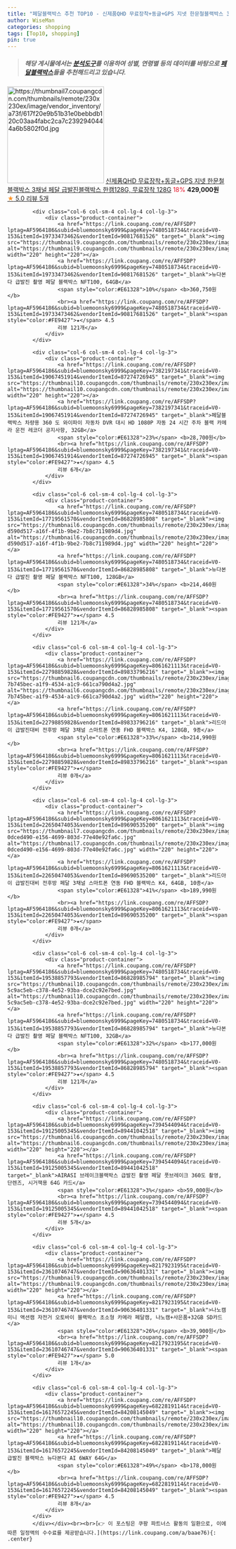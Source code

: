 ```yaml
---
title: "페달블랙박스 추천 TOP10 - 신제품QHD 무료장착+동글+GPS 지넷 한문철블랙박스 3채널 페달 급발진블랙박스 한캠128G, 무료장착 128G"
author: WiseMan
categories: shopping
tags: [Top10, shopping]
pin: true
---
```


> ##### 해당 게시물에서는 [**분석도구**](https://itemscout.io/)를 이용하여 **성별**, **연령별** 등의 데이터를 바탕으로 [**페달블랙박스**](https://link.coupang.com/a/baae76)들을 추천해드리고 있습니다.
<div class="container"><div class="row">
            <div class="col-6 col-sm-4 col-lg-4 col-lg-3">
                <div class="product-container">
                    <a href="https://link.coupang.com/re/AFFSDP?lptag=AF5964186&subid=bluemoonsky6999&pageKey=7704068255&traceid=V0-153&itemId=20634368809&vendorItemId=87708301002" target="_blank"><img src="https://thumbnail7.coupangcdn.com/thumbnails/remote/230x230ex/image/vendor_inventory/a73f/617f20e9b51b31e0bebbdb120c03aa4fabc2ca7c2392940444a6b5802f0d.jpg" alt="https://thumbnail7.coupangcdn.com/thumbnails/remote/230x230ex/image/vendor_inventory/a73f/617f20e9b51b31e0bebbdb120c03aa4fabc2ca7c2392940444a6b5802f0d.jpg" width="220" height="220"></a>
                    <a href="https://link.coupang.com/re/AFFSDP?lptag=AF5964186&subid=bluemoonsky6999&pageKey=7704068255&traceid=V0-153&itemId=20634368809&vendorItemId=87708301002" target="_blank">신제품QHD 무료장착+동글+GPS 지넷 한문철블랙박스 3채널 페달 급발진블랙박스 한캠128G, 무료장착 128G</a>
                    <span style="color:#E61328">18%</span> <b>429,000원</b>
                    <br><a href="https://link.coupang.com/re/AFFSDP?lptag=AF5964186&subid=bluemoonsky6999&pageKey=7704068255&traceid=V0-153&itemId=20634368809&vendorItemId=87708301002" target="_blank"><span style="color:#FE9427">★</span> 5.0
                    리뷰 5개</a>
                </div>
            </div>
            
            <div class="col-6 col-sm-4 col-lg-4 col-lg-3">
                <div class="product-container">
                    <a href="https://link.coupang.com/re/AFFSDP?lptag=AF5964186&subid=bluemoonsky6999&pageKey=7480518734&traceid=V0-153&itemId=19733473462&vendorItemId=90817681526" target="_blank"><img src="https://thumbnail9.coupangcdn.com/thumbnails/remote/230x230ex/image/vendor_inventory/ac54/6c89280f0f74282240b6a13e7ff2715a4d7b217eca38564c8fedd188814f.jpg" alt="https://thumbnail9.coupangcdn.com/thumbnails/remote/230x230ex/image/vendor_inventory/ac54/6c89280f0f74282240b6a13e7ff2715a4d7b217eca38564c8fedd188814f.jpg" width="220" height="220"></a>
                    <a href="https://link.coupang.com/re/AFFSDP?lptag=AF5964186&subid=bluemoonsky6999&pageKey=7480518734&traceid=V0-153&itemId=19733473462&vendorItemId=90817681526" target="_blank">뉴다본다 급발진 촬영 페달 블랙박스 NFT100, 64GB</a>
                    <span style="color:#E61328">10%</span> <b>360,750원</b>
                    <br><a href="https://link.coupang.com/re/AFFSDP?lptag=AF5964186&subid=bluemoonsky6999&pageKey=7480518734&traceid=V0-153&itemId=19733473462&vendorItemId=90817681526" target="_blank"><span style="color:#FE9427">★</span> 4.5
                    리뷰 121개</a>
                </div>
            </div>
            
            <div class="col-6 col-sm-4 col-lg-4 col-lg-3">
                <div class="product-container">
                    <a href="https://link.coupang.com/re/AFFSDP?lptag=AF5964186&subid=bluemoonsky6999&pageKey=7382197341&traceid=V0-153&itemId=19067451914&vendorItemId=87274726945" target="_blank"><img src="https://thumbnail10.coupangcdn.com/thumbnails/remote/230x230ex/image/vendor_inventory/60ea/98c6b4e71c8445c3387a500a01548304586e98b8c5adec22797b551d90db.jpg" alt="https://thumbnail10.coupangcdn.com/thumbnails/remote/230x230ex/image/vendor_inventory/60ea/98c6b4e71c8445c3387a500a01548304586e98b8c5adec22797b551d90db.jpg" width="220" height="220"></a>
                    <a href="https://link.coupang.com/re/AFFSDP?lptag=AF5964186&subid=bluemoonsky6999&pageKey=7382197341&traceid=V0-153&itemId=19067451914&vendorItemId=87274726945" target="_blank">페달블랙박스 차량용 360 도 와이파이 자동차 DVR 대시 HD 1080P 자동 24 시간 주차 블랙 카메라 운전 레코더 공지사항, 32GB</a>
                    <span style="color:#E61328">23%</span> <b>28,700원</b>
                    <br><a href="https://link.coupang.com/re/AFFSDP?lptag=AF5964186&subid=bluemoonsky6999&pageKey=7382197341&traceid=V0-153&itemId=19067451914&vendorItemId=87274726945" target="_blank"><span style="color:#FE9427">★</span> 4.5
                    리뷰 6개</a>
                </div>
            </div>
            
            <div class="col-6 col-sm-4 col-lg-4 col-lg-3">
                <div class="product-container">
                    <a href="https://link.coupang.com/re/AFFSDP?lptag=AF5964186&subid=bluemoonsky6999&pageKey=7480518734&traceid=V0-153&itemId=17719561570&vendorItemId=86828985808" target="_blank"><img src="https://thumbnail6.coupangcdn.com/thumbnails/remote/230x230ex/image/retail/images/489492886628627-d590d517-a16f-4f1b-9be2-7b8c711989d4.jpg" alt="https://thumbnail6.coupangcdn.com/thumbnails/remote/230x230ex/image/retail/images/489492886628627-d590d517-a16f-4f1b-9be2-7b8c711989d4.jpg" width="220" height="220"></a>
                    <a href="https://link.coupang.com/re/AFFSDP?lptag=AF5964186&subid=bluemoonsky6999&pageKey=7480518734&traceid=V0-153&itemId=17719561570&vendorItemId=86828985808" target="_blank">뉴다본다 급발진 촬영 페달 블랙박스 NFT100, 128GB</a>
                    <span style="color:#E61328">34%</span> <b>214,460원</b>
                    <br><a href="https://link.coupang.com/re/AFFSDP?lptag=AF5964186&subid=bluemoonsky6999&pageKey=7480518734&traceid=V0-153&itemId=17719561570&vendorItemId=86828985808" target="_blank"><span style="color:#FE9427">★</span> 4.5
                    리뷰 121개</a>
                </div>
            </div>
            
            <div class="col-6 col-sm-4 col-lg-4 col-lg-3">
                <div class="product-container">
                    <a href="https://link.coupang.com/re/AFFSDP?lptag=AF5964186&subid=bluemoonsky6999&pageKey=8061621113&traceid=V0-153&itemId=22798859828&vendorItemId=89833796216" target="_blank"><img src="https://thumbnail6.coupangcdn.com/thumbnails/remote/230x230ex/image/retail/images/1492792430845658-7b745bec-a1f9-4534-a1c9-661ca790d4a2.jpg" alt="https://thumbnail6.coupangcdn.com/thumbnails/remote/230x230ex/image/retail/images/1492792430845658-7b745bec-a1f9-4534-a1c9-661ca790d4a2.jpg" width="220" height="220"></a>
                    <a href="https://link.coupang.com/re/AFFSDP?lptag=AF5964186&subid=bluemoonsky6999&pageKey=8061621113&traceid=V0-153&itemId=22798859828&vendorItemId=89833796216" target="_blank">리드아이 급발진대비 전후방 페달 3채널 스마트폰 연동 FHD 블랙박스 K4, 128GB, 9종</a>
                    <span style="color:#E61328">33%</span> <b>214,990원</b>
                    <br><a href="https://link.coupang.com/re/AFFSDP?lptag=AF5964186&subid=bluemoonsky6999&pageKey=8061621113&traceid=V0-153&itemId=22798859828&vendorItemId=89833796216" target="_blank"><span style="color:#FE9427">★</span> 
                    리뷰 0개</a>
                </div>
            </div>
            
            <div class="col-6 col-sm-4 col-lg-4 col-lg-3">
                <div class="product-container">
                    <a href="https://link.coupang.com/re/AFFSDP?lptag=AF5964186&subid=bluemoonsky6999&pageKey=8061621113&traceid=V0-153&itemId=22650474053&vendorItemId=89690535200" target="_blank"><img src="https://thumbnail7.coupangcdn.com/thumbnails/remote/230x230ex/image/retail/images/39464167793506-0dced490-e156-4699-803d-77e40e92fa6c.jpg" alt="https://thumbnail7.coupangcdn.com/thumbnails/remote/230x230ex/image/retail/images/39464167793506-0dced490-e156-4699-803d-77e40e92fa6c.jpg" width="220" height="220"></a>
                    <a href="https://link.coupang.com/re/AFFSDP?lptag=AF5964186&subid=bluemoonsky6999&pageKey=8061621113&traceid=V0-153&itemId=22650474053&vendorItemId=89690535200" target="_blank">리드아이 급발진대비 전후방 페달 3채널 스마트폰 연동 FHD 블랙박스 K4, 64GB, 10종</a>
                    <span style="color:#E61328">41%</span> <b>189,990원</b>
                    <br><a href="https://link.coupang.com/re/AFFSDP?lptag=AF5964186&subid=bluemoonsky6999&pageKey=8061621113&traceid=V0-153&itemId=22650474053&vendorItemId=89690535200" target="_blank"><span style="color:#FE9427">★</span> 
                    리뷰 0개</a>
                </div>
            </div>
            
            <div class="col-6 col-sm-4 col-lg-4 col-lg-3">
                <div class="product-container">
                    <a href="https://link.coupang.com/re/AFFSDP?lptag=AF5964186&subid=bluemoonsky6999&pageKey=7480518734&traceid=V0-153&itemId=19538857793&vendorItemId=86828985794" target="_blank"><img src="https://thumbnail10.coupangcdn.com/thumbnails/remote/230x230ex/image/retail/images/2350099613546270-5c9ac5eb-c378-4e52-93ba-dce2c92e7bed.jpg" alt="https://thumbnail10.coupangcdn.com/thumbnails/remote/230x230ex/image/retail/images/2350099613546270-5c9ac5eb-c378-4e52-93ba-dce2c92e7bed.jpg" width="220" height="220"></a>
                    <a href="https://link.coupang.com/re/AFFSDP?lptag=AF5964186&subid=bluemoonsky6999&pageKey=7480518734&traceid=V0-153&itemId=19538857793&vendorItemId=86828985794" target="_blank">뉴다본다 급발진 촬영 페달 블랙박스 NFT100, 32GB</a>
                    <span style="color:#E61328">32%</span> <b>177,000원</b>
                    <br><a href="https://link.coupang.com/re/AFFSDP?lptag=AF5964186&subid=bluemoonsky6999&pageKey=7480518734&traceid=V0-153&itemId=19538857793&vendorItemId=86828985794" target="_blank"><span style="color:#FE9427">★</span> 4.5
                    리뷰 121개</a>
                </div>
            </div>
            
            <div class="col-6 col-sm-4 col-lg-4 col-lg-3">
                <div class="product-container">
                    <a href="https://link.coupang.com/re/AFFSDP?lptag=AF5964186&subid=bluemoonsky6999&pageKey=7394544094&traceid=V0-153&itemId=19125005345&vendorItemId=89441042518" target="_blank"><img src="https://thumbnail6.coupangcdn.com/thumbnails/remote/230x230ex/image/vendor_inventory/1b7f/360f3c66fcdcd470c5fc9d8a30167cac8c52344cfdaf9fc4de5daf9d3962.png" alt="https://thumbnail6.coupangcdn.com/thumbnails/remote/230x230ex/image/vendor_inventory/1b7f/360f3c66fcdcd470c5fc9d8a30167cac8c52344cfdaf9fc4de5daf9d3962.png" width="220" height="220"></a>
                    <a href="https://link.coupang.com/re/AFFSDP?lptag=AF5964186&subid=bluemoonsky6999&pageKey=7394544094&traceid=V0-153&itemId=19125005345&vendorItemId=89441042518" target="_blank">AIRASI 브레이크블랙박스 급발진 촬영 페달 풋브레이크 360도 촬영, 단렌즈, 시거잭용 64G 카드</a>
                    <span style="color:#E61328">3%</span> <b>59,000원</b>
                    <br><a href="https://link.coupang.com/re/AFFSDP?lptag=AF5964186&subid=bluemoonsky6999&pageKey=7394544094&traceid=V0-153&itemId=19125005345&vendorItemId=89441042518" target="_blank"><span style="color:#FE9427">★</span> 4.5
                    리뷰 5개</a>
                </div>
            </div>
            
            <div class="col-6 col-sm-4 col-lg-4 col-lg-3">
                <div class="product-container">
                    <a href="https://link.coupang.com/re/AFFSDP?lptag=AF5964186&subid=bluemoonsky6999&pageKey=8217923195&traceid=V0-153&itemId=23610746747&vendorItemId=90636401331" target="_blank"><img src="https://thumbnail9.coupangcdn.com/thumbnails/remote/230x230ex/image/vendor_inventory/9cc3/91546dd6258294a7b8418058d83ed2c815e371ba859686e7bcb71e9d1381.JPG" alt="https://thumbnail9.coupangcdn.com/thumbnails/remote/230x230ex/image/vendor_inventory/9cc3/91546dd6258294a7b8418058d83ed2c815e371ba859686e7bcb71e9d1381.JPG" width="220" height="220"></a>
                    <a href="https://link.coupang.com/re/AFFSDP?lptag=AF5964186&subid=bluemoonsky6999&pageKey=8217923195&traceid=V0-153&itemId=23610746747&vendorItemId=90636401331" target="_blank">나노캠 미니 액션캠 자전거 오토바이 블랙박스 초소형 카메라 페달캠, 나노캠+사은품+32GB SD카드</a>
                    <span style="color:#E61328">26%</span> <b>39,900원</b>
                    <br><a href="https://link.coupang.com/re/AFFSDP?lptag=AF5964186&subid=bluemoonsky6999&pageKey=8217923195&traceid=V0-153&itemId=23610746747&vendorItemId=90636401331" target="_blank"><span style="color:#FE9427">★</span> 5.0
                    리뷰 1개</a>
                </div>
            </div>
            
            <div class="col-6 col-sm-4 col-lg-4 col-lg-3">
                <div class="product-container">
                    <a href="https://link.coupang.com/re/AFFSDP?lptag=AF5964186&subid=bluemoonsky6999&pageKey=6822819114&traceid=V0-153&itemId=16176572245&vendorItemId=84208145049" target="_blank"><img src="https://thumbnail10.coupangcdn.com/thumbnails/remote/230x230ex/image/vendor_inventory/d8f3/1970bd7703edb0bc4ed90e87dcc8b17d09d7b6fdced53e55a4385d6f64d3.png" alt="https://thumbnail10.coupangcdn.com/thumbnails/remote/230x230ex/image/vendor_inventory/d8f3/1970bd7703edb0bc4ed90e87dcc8b17d09d7b6fdced53e55a4385d6f64d3.png" width="220" height="220"></a>
                    <a href="https://link.coupang.com/re/AFFSDP?lptag=AF5964186&subid=bluemoonsky6999&pageKey=6822819114&traceid=V0-153&itemId=16176572245&vendorItemId=84208145049" target="_blank">페달 급발진 블랙박스 뉴다본다 AI 6WAY 64G</a>
                    <span style="color:#E61328">49%</span> <b>178,000원</b>
                    <br><a href="https://link.coupang.com/re/AFFSDP?lptag=AF5964186&subid=bluemoonsky6999&pageKey=6822819114&traceid=V0-153&itemId=16176572245&vendorItemId=84208145049" target="_blank"><span style="color:#FE9427">★</span> 4.5
                    리뷰 8개</a>
                </div>
            </div>
            </div></div><br><br>[👉 이 포스팅은 쿠팡 파트너스 활동의 일환으로, 이에 따른 일정액의 수수료를 제공받습니다.](https://link.coupang.com/a/baae76){: .center}